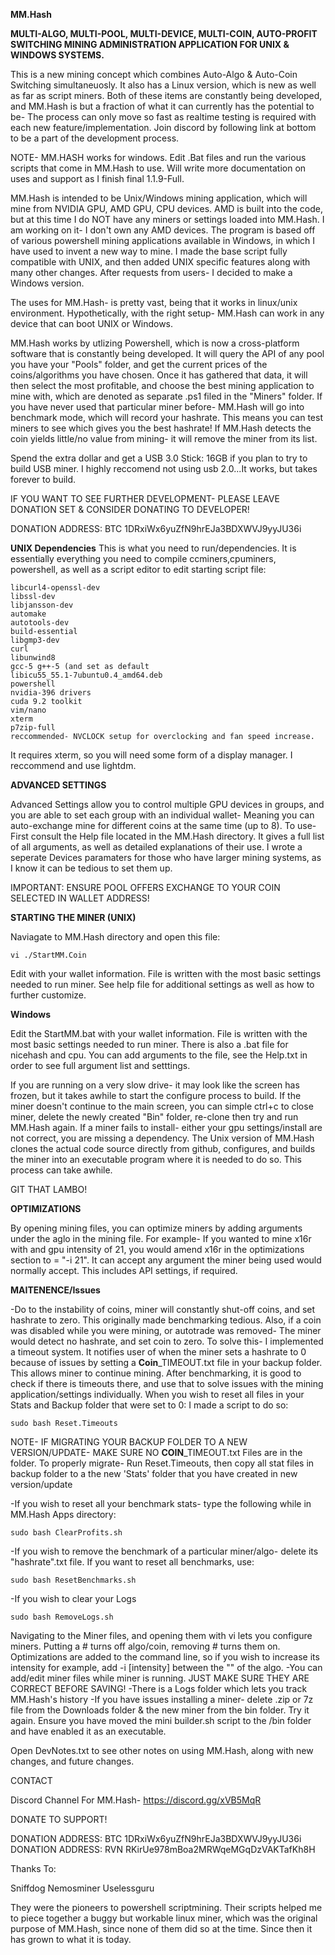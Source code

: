**MM.Hash**

**MULTI-ALGO, MULTI-POOL, MULTI-DEVICE, MULTI-COIN, AUTO-PROFIT SWITCHING MINING ADMINISTRATION APPLICATION FOR UNIX & WINDOWS SYSTEMS.**

This is a new mining concept which combines Auto-Algo & Auto-Coin Switching simultaneuosly. It also has a Linux version, which is new as well as far as script miners. Both of these items are constantly being developed, and MM.Hash is but a fraction of what it can currently has the potential to be- The process can only move so fast as realtime testing is required with each new feature/implementation. Join discord by following link at bottom to be a part of the development process.

NOTE- MM.HASH works for windows. Edit .Bat files and run the various scripts that come in MM.Hash to use. Will write more documentation on uses and support as I finish final 1.1.9-Full.

MM.Hash is intended to be Unix/Windows mining application, which will mine from NVIDIA GPU, AMD GPU, CPU devices. AMD is built into the code, but at this time I do NOT have any miners or settings loaded into MM.Hash. I am working on it- I don't own any AMD devices. The program is based off of various powershell mining applications available in Windows, in which I have used to invent a new way to mine. I made the base script fully compatible with UNIX, and then added UNIX specific features along with many other changes. After requests from users- I decided to make a Windows version.

The uses for MM.Hash- is pretty vast, being that it works in linux/unix environment. Hypothetically, with the right setup- MM.Hash can work in any device that can boot UNIX or Windows.

MM.Hash works by utlizing Powershell, which is now a cross-platform software that is constantly being developed. It will query the API of any pool you have your "Pools" folder, and get the current prices of the coins/algorithms you have chosen. Once it has gathered that data, it will then select the most profitable, and choose the best mining application to mine with, which are denoted as separate .ps1 filed in the "Miners" folder. If you have never used that particular miner before- MM.Hash will go into benchmark mode, which will record your hashrate. This means you can test miners to see which gives you the best hashrate! If MM.Hash detects the coin yields little/no value from mining- it will remove the miner from its list.

Spend the extra dollar and get a USB 3.0 Stick: 16GB if you plan to try to build USB miner. I highly reccomend not using usb 2.0...It works, but takes forever to build.

IF YOU WANT TO SEE FURTHER DEVELOPMENT- PLEASE LEAVE DONATION SET & CONSIDER DONATING TO DEVELOPER!

DONATION ADDRESS: BTC 1DRxiWx6yuZfN9hrEJa3BDXWVJ9yyJU36i

**UNIX Dependencies**
This is what you need to run/dependencies. It is essentially everything you need to compile ccminers,cpuminers, powershell, as well as a script editor to edit starting script file:
```
libcurl4-openssl-dev
libssl-dev
libjansson-dev
automake
autotools-dev
build-essential
libgmp3-dev
curl
libunwind8
gcc-5 g++-5 (and set as default  
libicu55_55.1-7ubuntu0.4_amd64.deb
powershell
nvidia-396 drivers
cuda 9.2 toolkit
vim/nano
xterm
p7zip-full
reccommended- NVCLOCK setup for overclocking and fan speed increase.
```

It requires xterm, so you will need some form of a display manager. I reccommend and use lightdm.

**ADVANCED SETTINGS**

Advanced Settings allow you to control multiple GPU devices in groups, and you are able to set each group with an individual wallet- Meaning you can auto-exchange mine for different coins at the same time (up to 8). To use- First consult the Help file located in the MM.Hash directory. It gives a full list of all arguments, as well as detailed explanations of their use. I wrote a seperate Devices paramaters for those who have larger mining systems, as I know it can be tedious to set them up.

IMPORTANT: ENSURE POOL OFFERS EXCHANGE TO YOUR COIN SELECTED IN WALLET ADDRESS!

**STARTING THE MINER (UNIX)**

Naviagate to MM.Hash directory and open this file:
```
vi ./StartMM.Coin
```
Edit with your wallet information. File is written with the most basic settings needed to run miner. See help file for additional settings as well as how to further customize.

**Windows**

Edit the StartMM.bat with your wallet information. File is written with the most basic settings needed to run miner. There is also a .bat file for nicehash and cpu. You can add arguments to the file, see the Help.txt in order to see full argument list and setttings.

If you are running on a very slow drive- it may look like the screen has frozen, but it takes awhile to start the configure process to build. If the miner doesn't continue to the main screen, you can simple ctrl+c to close miner, delete the newly created "Bin" folder, re-clone then try and run MM.Hash again. If a miner fails to install- either your gpu settings/install are not correct, you are missing a dependency. The Unix version of MM.Hash clones the actual code source directly from github, configures, and builds the miner into an executable program where it is needed to do so. This process can take awhile.

GIT THAT LAMBO!


**OPTIMIZATIONS**

By opening mining files, you can optimize miners by adding arguments under the aglo in the mining file. For example- If you wanted to mine x16r with and gpu intensity of 21, you would amend x16r in the optimizations section to = "-i 21". It can accept any argument the miner being used would normally accept. This includes API settings, if required.


**MAITENENCE/Issues**

-Do to the instability of coins, miner will constantly shut-off coins, and set hashrate to zero. This originally made benchmarking tedious. Also, if a coin was disabled while you were mining, or autotrade was removed- The miner would detect no hashrate, and set coin to zero. To solve this- I implemented a timeout system. It notifies user of when the miner sets a hashrate to 0 because of issues by setting a **Coin**_TIMEOUT.txt file in your backup folder. This allows miner to continue mining. After benchmarking, it is good to check if there is timeouts there, and use that to solve issues with the mining application/settings individually. When you wish to reset all files in your Stats and Backup folder that were set to 0: I made a script to do so:

```
sudo bash Reset.Timeouts
```

NOTE- IF MIGRATING YOUR BACKUP FOLDER TO A NEW VERSION/UPDATE- MAKE SURE NO **COIN**_TIMEOUT.txt Files are in the folder. To properly migrate- Run Reset.Timeouts, then copy all stat files in backup folder to a the new 'Stats' folder that you have created in new version/update


-If you wish to reset all your benchmark stats- type the following while in MM.Hash Apps directory:

```
sudo bash ClearProfits.sh
```

-If you wish to remove the benchmark of a particular miner/algo- delete its "hashrate".txt file. If you want to reset all benchmarks, use:

```
sudo bash ResetBenchmarks.sh
```

-If you wish to clear your Logs

```
sudo bash RemoveLogs.sh
```

Navigating to the Miner files, and opening them with vi lets you configure miners. Putting a # turns off algo/coin, removing # turns them on. Optimizations are added to the command line, so if you wish to increase its intensity for example, add -i [intensity] between the "" of the algo.
-You can add/edit miner files while miner is running. JUST MAKE SURE THEY ARE CORRECT BEFORE SAVING!
-There is a Logs folder which lets you track MM.Hash's history
-If you have issues installing a miner- delete .zip or 7z file from the Downloads folder & the new miner from the bin folder. Try it again. Ensure you have moved the mini builder.sh script to the /bin folder and have enabled it as an executable.

Open DevNotes.txt to see other notes on using MM.Hash, along with new changes, and future changes.

CONTACT

Discord Channel For MM.Hash- 
https://discord.gg/xVB5MqR

DONATE TO SUPPORT!

DONATION ADDRESS: BTC 1DRxiWx6yuZfN9hrEJa3BDXWVJ9yyJU36i
DONATION ADDRESS: RVN RKirUe978mBoa2MRWqeMGqDzVAKTafKh8H

Thanks To:

Sniffdog
Nemosminer
Uselessguru

They were the pioneers to powershell scriptmining. Their scripts helped me to piece together a buggy but workable linux miner, which was the original purpose of MM.Hash, since none of them did so at the time. Since then it has grown to what it is today.
